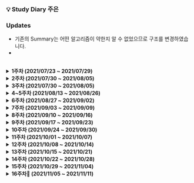 ### 💡 Study Diary 주은  

### Updates
- 기존의 Summary는 어떤 알고리즘이 약한지 알 수 없었으므로 구조를 변경하였습니다.
- 

<br />

<details markdown="1">
<summary><strong> 1주차 (2021/07/23 ~ 2021/07/29)</strong></summary>
<br>
<br>

|     날짜     |                             내용                             | Repo| 정리글 |
| :----------: | :----------------------------------------------------------: | :----: | :----: |
|**7/23(금)**|1단계[[10171]](https://www.acmicpc.net/problem/10171)  1단계[[10718]](https://www.acmicpc.net/problem/10718)   1단계[[2557]](https://www.acmicpc.net/problem/2557)|
|**7/24(토)**||
|**7/25(일)**|2단계[[2884]](https://www.acmicpc.net/problem/2884)   3단계[[2739]](https://www.acmicpc.net/problem/2739)   4단계[[10952]](https://www.acmicpc.net/problem/10952)|
|**7/26(월)**|5단계[[10818]](https://www.acmicpc.net/problem/10818)    6단계[[4673]](https://www.acmicpc.net/problem/4673)    7단계[[11654]](https://www.acmicpc.net/problem/11654)    8단계[2869](https://www.acmicpc.net/problem/2869)   12단계[[2750]](https://www.acmicpc.net/problem/2750)|
|**7/27(화)**|9단계[[1978]](https://www.acmicpc.net/problem/1978) 10단계[[10872]](https://www.acmicpc.net/problem/10872) 11단계[[7568]](https://www.acmicpc.net/problem/7568)|
|**7/28(수)**|14단계[[15649]](https://www.acmicpc.net/problem/15649)[[15650]](https://www.acmicpc.net/problem/15650)|
|**7/29(목)**|15단계[[1003]](https://www.acmicpc.net/problem/1003) 16단계[[11047]](https://www.acmicpc.net/problem/11047)  17단계[[5086]](https://www.acmicpc.net/problem/5086)| 

<br>

</details>



<details markdown="1">
<summary><strong> 2주차 (2021/07/30 ~ 2021/08/05)</strong></summary>
<br>
<br>

|     날짜     |                             내용                             | 정리글 |
| :----------: | :----------------------------------------------------------: | :----: |
|**7/30(금)**|18단계[[9012]](https://www.acmicpc.net/problem/9012) ?단계[[1629]](https://www.acmicpc.net/problem/1629) ?단계[[10830]](https://www.acmicpc.net/problem/10830) 20단계[[11444]](https://www.acmicpc.net/problem/11444)|
|**7/31(토)**||
|**8/1(일)**||  
|**8/2(월)**|보충수업|
|**8/3(화)**|[[Programmers_LV2_문자열압축](https://programmers.co.kr/learn/courses/30/lessons/60057)] 구현중<br>+ SSAFICIAL 회의| 
|**8/4(수)**|SWEXPERT 과제|
|**8/5(목)**|[[Programmers_LV2_문자열압축](https://programmers.co.kr/learn/courses/30/lessons/60057)] 구현중<br>+ [[Programmers_LV2_순위검색](https://programmers.co.kr/learn/courses/30/lessons/72412?language=kotlin)] 구현중<br>+ 보충 |

<br>
</details>

<details markdown="1">
<summary><strong> 3주차 (2021/07/30 ~ 2021/08/05)</strong></summary>
<br>
<br>

|     날짜     |                             내용                             | 정리글 |
| :----------: | :----------------------------------------------------------: | :----: |
|**8/6(금)**|[[Programmers_LV3_네트워크](https://programmers.co.kr/learn/courses/30/lessons/43162)]|
|**8/7(토)**||
|**8/8(일)**||
|**8/9(월)**|BOJ [[2504]](https://www.acmicpc.net/problem/2504) 풀이중 BOJ[[1966]](https://www.acmicpc.net/problem/1966)|
|**8/10(화)**|[[Programmers_LV1_체육복](https://programmers.co.kr/learn/courses/30/lessons/42862)] [[BOJ_1012_유기농배추]](https://www.acmicpc.net/problem/1012)|
|**8/11(수)**|[[BOJ_7576_토마토]](https://www.acmicpc.net/problem/7576)|
|**8/12(목)**|[[BOJ_2589_보물섬]](https://www.acmicpc.net/problem/2589)|

<br>
</details>

<details markdown="1">
<summary><strong> 4~5주차 (2021/08/13 ~ 2021/08/26)</strong></summary>
<br>
<br>

|     날짜     |                             내용                             | 정리글 |
| :----------: | :----------------------------------------------------------: | :----: |
|**8/13(금)**||
|**8/14(토)**||
|**8/15(일)**||
|**8/16(월)**|[[Programmers_LV1_키패드](https://programmers.co.kr/learn/courses/30/lessons/67256)]|
|**8/17(화)**||
|**8/11(수)**|[[BOJ_11279_최대힙]](https://www.acmicpc.net/problem/11279)|
|**8/12~24**|알고리즘 기초 공부 + 자격증 준비 + 졸업 + 백신접종 + Vue...|
|**8/25(수)**|[[BOJ_21275_폰호석만]](https://www.acmicpc.net/problem/21275)|
|**8/26(목)**||

<br>
</details>


<details markdown="1">
<summary><strong> 6주차 (2021/08/27 ~ 2021/09/02)</strong></summary>
<br>
<br>

|     날짜     |                             내용                             | 정리글 |
| :----------: | :----------------------------------------------------------: | :----: |
|**8/27(금)**||
|**8/28(토)**||
|**8/29(일)**||
|**8/30(월)**||
|**8/31(화)**||
|**9/1(수)**|[[BOJ_1915_가장큰정사각형](https://www.acmicpc.net/problem/1915)]|
|**9/2(목)**|[[BOJ_21608_상어초등학교](https://www.acmicpc.net/problem/21608)] nullpoint|

<br>
</details>

<details markdown="1">
<summary><strong> 7주차 (2021/09/03 ~ 2021/09/09)</strong></summary>
<br>
<br>

|     날짜     |                             내용                             | 정리글 |
| :----------: | :----------------------------------------------------------: | :----: |
|**9/3(금)**|[[BOJ_20922_겹치는건싫어](https://www.acmicpc.net/problem/20922)]|
|**9/4(토)**|[[BOJ_21608_상어초등학교](https://www.acmicpc.net/problem/21608)] 맞았습니다! (feat.도연님)|
|**9/5(일)**||
|**9/6(월)**||
|**9/7(화)**|[[BOJ_15686_치킨배달](https://www.acmicpc.net/problem/15686)]|
|**9/8(수)**|[[BOJ_16234_인구이동](https://www.acmicpc.net/problem/16234)]<br>[[BOJ_13023_ABCDE](https://www.acmicpc.net/problem/13023)]|
|**9/9(목)**||

<br>
</details>


<details markdown="1">
<summary><strong> 8주차 (2021/09/10 ~ 2021/09/16)</strong></summary>
<br>
<br>

|     날짜     |                             내용                             | 정리글 |
| :----------: | :----------------------------------------------------------: | :----: |
|**9/10(금)**|[[BOJ_2630_색종이만들기](https://www.acmicpc.net/problem/2630)]||
|**9/11(토)**|카카오||
|**9/12(일)**|네이버웹툰, 넥슨||
|**9/13(월)**|||
|**9/14(화)**|[[BOJ_2374_같은수로만들기](https://www.acmicpc.net/problem/2374)]||
|**9/15(수)**|||
|**9/16(목)**|||

<br>
</details>

<details markdown="1">
<summary><strong> 9주차 (2021/09/17 ~ 2021/09/23)</strong></summary>
<br>
<br>

|     날짜     |                             내용                             | 정리글 |
| :----------: | :----------------------------------------------------------: | :----: |
|**9/17(금)**|||
|**9/18(토)**|||
|**9/19(일)**|||
|**9/20(월)**|||
|**9/21(화)**|||
|**9/22(수)**|[[BOJ_16916_부분문자열](https://www.acmicpc.net/problem/16916)]||
|**9/23(목)**|[[BOJ_7662_이중우선순위큐](https://www.acmicpc.net/problem/7662)]||

<br>
</details>


<details markdown="1">
<summary><strong> 10주차 (2021/09/24 ~ 2021/09/30)</strong></summary> 
<br>
<br>

|     날짜     |                             내용                             | 정리글 |
| :----------: | :----------------------------------------------------------: | :----: |
|**9/24(금)**|||
|**9/25(토)**|||
|**9/26(일)**|||
|**9/27(월)**|||
|**9/28(화)**|||
|**9/29(수)**|[[BOJ_1747_소수&팰린드롬](https://www.acmicpc.net/problem/1747)]||
|**9/30(목)**|||

<br>
</details>

<details markdown="1">
<summary><strong> 11주차 (2021/10/01 ~ 2021/10/07)</strong></summary> 
<br>
<br>

|     날짜     |                             내용                             | 정리글 |
| :----------: | :----------------------------------------------------------: | :----: |
|**10/1(금)**|||
|**10/2(토)**|[[BOJ_21317_징검다리건너기](https://www.acmicpc.net/problem/21317)]||
|**10/3(일)**|[[BOJ_1715_카드정렬하기](https://www.acmicpc.net/problem/1715)]||
|**10/4(월)**|[[BOJ_10942_팰린드롬?](https://www.acmicpc.net/problem/10942)]||
|**10/5(화)**|[[BOJ_4256_트리](https://www.acmicpc.net/problem/4256)]||
|**10/6(수)**|[[BOJ_1874_스택수열](https://www.acmicpc.net/problem/1874)]||
|**10/7(목)**|||

<br>
</details>

<details markdown="1">
<summary><strong> 12주차 (2021/10/08 ~ 2021/10/14)</strong></summary> 
<br>
<br>

|     날짜     |                             내용                             | 정리글 |
| :----------: | :----------------------------------------------------------: | :----: |
|**10/8(금)**|||
|**10/9(토)**|||
|**10/10(일)**|||
|**10/11(월)**|||
|**10/12(화)**|||
|**10/13(수)**|[[BOJ_16932_모양만들기](https://www.acmicpc.net/problem/16932)]||
|**10/14(목)**|[[BOJ_1806_부분합](https://www.acmicpc.net/problem/1806)]||

<br>
</details>

<details markdown="1">
<summary><strong> 13주차 (2021/10/15 ~ 2021/10/21)</strong></summary> 
<br>
<br>

|     날짜     |                             내용                             | 정리글 |
| :----------: | :----------------------------------------------------------: | :----: |
|**10/15(금)**|||
|**10/16(토)**|||
|**10/17(일)**|||
|**10/18(월)**|||
|**10/19(화)**|||
|**10/20(수)**|||
|**10/21(목)**|||

<br>
</details>

<details markdown="1">
<summary><strong> 14주차 (2021/10/22 ~ 2021/10/28)</strong></summary> 
<br>
<br>

|     날짜     |                             내용                             | 정리글 |
| :----------: | :----------------------------------------------------------: | :----: |
|**10/22(금)**|||
|**10/23(토)**|||
|**10/24(일)**|||
|**10/25(월)**|||
|**10/26(화)**|[[BOJ_14500_테트로미노](https://www.acmicpc.net/problem/14500)]<br>[[BOJ_1477_휴게소세우기_포기](https://www.acmicpc.net/problem/1477)]||
|**10/27(수)**|[[BOJ_17144_미세먼지안녕](https://www.acmicpc.net/problem/17144)]||
|**10/28(목)**|||

<br>
</details>

<details markdown="1">
<summary><strong> 15주차 (2021/10/29 ~ 2021/11/04)</strong></summary> 
<br>
<br>

|     날짜     |                             내용                             | 정리글 |
| :----------: | :----------------------------------------------------------: | :----: |
|**10/29(금)**|||
|**10/30(토)**|||
|**10/31(일)**|||
|**11/01(월)**|||
|**11/02(화)**|[[BOJ_14500_테트로미노](https://www.acmicpc.net/problem/14500)]<br>[[BOJ_1477_휴게소세우기_포기](https://www.acmicpc.net/problem/1477)]||
|**11/03(수)**|[[BOJ_17144_미세먼지안녕](https://www.acmicpc.net/problem/17144)]||
|**11/04(목)**|||

<br>
</details>

<details markdown="1">
<summary><strong> 16주차🍂 (2021/11/05 ~ 2021/11/11)</strong></summary> 
<br>
<br>

|     문제     |                             내용                             | 수행 | | 바로가기 |
| :----------: | :----------------------------------------------------------: | :----: | [클릭(./BOJ/2493_탑.kt)] |
|[[BOJ_2493_탑](https://www.acmicpc.net/problem/2493)]|자료 구조, 스택| O ||
|[[BOJ_17255_N으로만들기](https://www.acmicpc.net/problem/17255)]|자료 구조, 백트래킹, 트리를 사용한 집합과 맵| X ||
|[[BOJ_14675_단절점과단절선](https://www.acmicpc.net/problem/14675)]|그래프 이론, 트리| X ||

<br>
</details>
